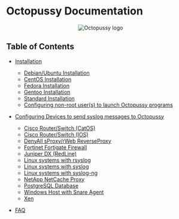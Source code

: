 Octopussy Documentation
=======================

<p align="center">
  <img src="https://raw.githubusercontent.com/sebthebert/Octopussy_Documentation/master/img/pieuvre.gif" alt="Octopussy logo"/>
</p>

## Table of Contents

- [Installation](01_Installation.md)
    - [Debian/Ubuntu Installation](https://github.com/sebthebert/Octopussy_Documentation/blob/master/01_Installation.md#debianubuntu-installation)
    - [CentOS Installation](https://github.com/sebthebert/Octopussy_Documentation/blob/master/01_Installation.md#centos-installation)
    - [Fedora Installation](https://github.com/sebthebert/Octopussy_Documentation/blob/master/01_Installation.md#fedora-installation)
    - [Gentoo Installation](https://github.com/sebthebert/Octopussy_Documentation/blob/master/01_Installation.md#gentoo-installation)
    - [Standard Installation](https://github.com/sebthebert/Octopussy_Documentation/blob/master/01_Installation.md#standard-installation)
    - [Configuring non-root user(s) to launch Octopussy programs](https://github.com/sebthebert/Octopussy_Documentation/blob/master/01_Installation.md#configuring-non-root-users-to-launch-octopussy-programs)

- [Configuring Devices to send syslog messages to Octopussy](https://github.com/sebthebert/Octopussy_Documentation/blob/master/02_Configuring_Devices.md)
    - [Cisco Router/Switch (CatOS)](https://github.com/sebthebert/Octopussy_Documentation/blob/master/02_Configuring_Devices.md#cisco-routerswitch-catos)
    - [Cisco Router/Switch (IOS)](https://github.com/sebthebert/Octopussy_Documentation/blob/master/02_Configuring_Devices.md#cisco-routerswitch-ios)
    - [DenyAll sProxy/rWeb ReverseProxy](https://github.com/sebthebert/Octopussy_Documentation/blob/master/02_Configuring_Devices.md#denyall-sproxyrweb-reverseproxy)
    - [Fortinet Fortigate Firewall](https://github.com/sebthebert/Octopussy_Documentation/blob/master/02_Configuring_Devices.md#fortinet-fortigate-firewall)
    - [Juniper DX (RedLine)](https://github.com/sebthebert/Octopussy_Documentation/blob/master/02_Configuring_Devices.md#juniper-dx-redline)
    - [Linux systems with rsyslog](https://github.com/sebthebert/Octopussy_Documentation/blob/master/02_Configuring_Devices.md#linux-systems-with-rsyslog)
    - [Linux systems with syslog](https://github.com/sebthebert/Octopussy_Documentation/blob/master/02_Configuring_Devices.md#linux-systems-with-syslog)
    - [Linux systems with syslog-ng](https://github.com/sebthebert/Octopussy_Documentation/blob/master/02_Configuring_Devices.md#linux-systems-with-syslog-ng)
    - [NetApp NetCache Proxy](https://github.com/sebthebert/Octopussy_Documentation/blob/master/02_Configuring_Devices.md#netapp-netcache-proxy)
    - [PostgreSQL Database](https://github.com/sebthebert/Octopussy_Documentation/blob/master/02_Configuring_Devices.md#postgresql-database)
    - [Windows Host with Snare Agent](https://github.com/sebthebert/Octopussy_Documentation/blob/master/02_Configuring_Devices.md#windows-host-with-snare-agent)
    - [Xen](https://github.com/sebthebert/Octopussy_Documentation/blob/master/02_Configuring_Devices.md#xen)

- [FAQ](https://github.com/sebthebert/Octopussy_Documentation/blob/master/FAQ.md)
